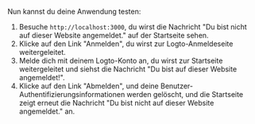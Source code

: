 Nun kannst du deine Anwendung testen:

1. Besuche `http://localhost:3000`, du wirst die Nachricht "Du bist nicht auf dieser Website angemeldet." auf der Startseite sehen.
2. Klicke auf den Link "Anmelden", du wirst zur Logto-Anmeldeseite weitergeleitet.
3. Melde dich mit deinem Logto-Konto an, du wirst zur Startseite weitergeleitet und siehst die Nachricht "Du bist auf dieser Website angemeldet!".
4. Klicke auf den Link "Abmelden", und deine Benutzer-Authentifizierungsinformationen werden gelöscht, und die Startseite zeigt erneut die Nachricht "Du bist nicht auf dieser Website angemeldet." an.
